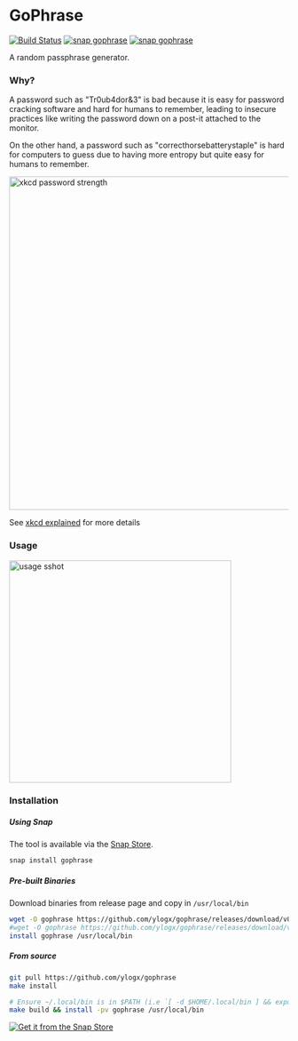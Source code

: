 GoPhrase
========

[![Build Status](https://travis-ci.com/ylogx/gophrase.svg?branch=master)](https://travis-ci.com/ylogx/gophrase)
[![snap gophrase](https://snapcraft.io//gophrase/badge.svg)](https://snapcraft.io/gophrase)
[![snap gophrase](https://snapcraft.io//gophrase/trending.svg?name=0)](https://snapcraft.io/gophrase)

A random passphrase generator.

### Why?

A password such as "Tr0ub4dor&3" is bad because it is easy for password cracking software and hard for humans to remember, leading to insecure practices like writing the password down on a post-it attached to the monitor.

On the other hand, a password such as "correcthorsebatterystaple" is hard for computers to guess due to having more entropy but quite easy for humans to remember.

<img src="https://imgs.xkcd.com/comics/password_strength.png" alt="xkcd password strength" width="600"/>

See [xkcd explained][xkcd-explained] for more details

### Usage

<!-- ![usage sshot][usage-sshot] -->
<img src="https://i.imgur.com/o8WUS0o.png" alt="usage sshot" width="400"/>

### Installation

##### Using Snap
The tool is available via the [Snap Store][snap-product-page].

```bash
snap install gophrase
```

##### Pre-built Binaries
Download binaries from release page and copy in `/usr/local/bin`

```bash
wget -O gophrase https://github.com/ylogx/gophrase/releases/download/v0.0.1/gophrase-v0.0.1.darwin.amd64
#wget -O gophrase https://github.com/ylogx/gophrase/releases/download/v0.0.1/gophrase-v0.0.1.linux.amd64
install gophrase /usr/local/bin
```

##### From source
```bash
git pull https://github.com/ylogx/gophrase
make install

# Ensure ~/.local/bin is in $PATH (i.e `[ -d $HOME/.local/bin ] && export PATH=$PATH:$HOME/.local/bin`) or use following command:
make build && install -pv gophrase /usr/local/bin
```

[![Get it from the Snap Store](https://snapcraft.io/static/images/badges/en/snap-store-black.svg)](https://snapcraft.io/gophrase)

[snap-product-page]: https://snapcraft.io/gophrase
[usage-sshot]: https://i.imgur.com/o8WUS0o.png
[xkcd-explained]: https://www.explainxkcd.com/wiki/index.php/936:_Password_Strength
